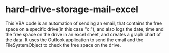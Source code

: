 # hard-drive-storage-mail-excel
This VBA code is an automation of sending an email, that contains the free space on a specific drive(in this case "c:"), and also logs the date, time and the free space on the drive in an excel sheet, and creates a graph chart of the data. It uses the Outlook application to send the email and the FileSystemObject to check the free space on the drive.
